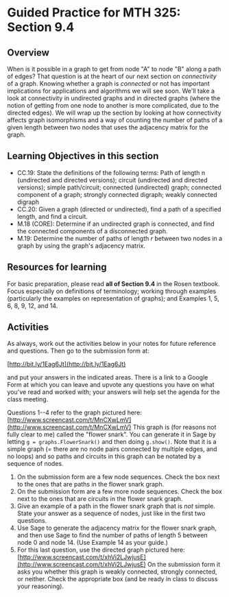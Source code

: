 Guided Practice for MTH 325: Section 9.4
========================================

## Overview 

When is it possible in a graph to get from node "A" to node "B" along a path of edges? That question is at the heart of our next section on _connectivity_ of a graph. Knowing whether a graph is _connected_ or not has important implications for applications and algorithms we will see soon. We'll take a look at connectivity in undirected graphs and in directed graphs (where the notion of getting from one node to another is more complicated, due to the directed edges). We will wrap up the section by looking at how connectivity affects graph isomorphisms and a way of counting the number of paths of a given length between two nodes that uses the adjacency matrix for the graph. 


## Learning Objectives in this section

+ CC.19: State the definitions of the following terms: Path of length n (undirected and directed versions); circuit (undirected and directed versions); simple path/circuit; connected (undirected) graph; connected component of a graph; strongly connected digraph; weakly connected digraph
+ CC.20: Given a graph (directed or undirected), find a path of a specified length, and find a circuit. 
+ M.18 (CORE): Determine if an undirected graph is connected, and find the connected components of a disconnected graph.
+ M.19: Determine the number of paths of length $r$ between two nodes in a graph by using the graph's adjacency matrix. 

## Resources for learning

For basic preparation, please read __all of Section 9.4__ in the Rosen textbook. Focus especially on definitions of terminology; working through examples (particularly the examples on representation of graphs); and Examples 1, 5, 6, 8, 9, 12, and 14. 

## Activities 

As always, work out the activities below in your notes for future reference and questions. Then go to the submission form at: 

[http://bit.ly/1Eag6Jt](http://bit.ly/1Eag6Jt)

and put your answers in the indicated areas. There is a link to a Google Form at which you can leave and upvote any questions you have on what you've read and worked with; your answers will help set the agenda for the class meeting. 

Questions 1--4 refer to the graph pictured here: [http://www.screencast.com/t/MnCXwLmV](http://www.screencast.com/t/MnCXwLmV)  This graph is (for reasons not fully clear to me) called the "flower snark". You can generate it in Sage by letting `g = graphs.FlowerSnark()` and then doing `g.show()`. Note that it is a simple graph (= there are no node pairs connected by multiple edges, and no loops) and so paths and circuits in this graph can be notated by a sequence of nodes. 

1. On the submission form are a few node sequences. Check the box next to the ones that are paths in the flower snark graph. 
2. On the submission form are a few more node sequences. Check the box next to the ones that are circuits in the flower snark graph. 
3. Give an example of a path in the flower snark graph that is _not_ simple. State your answer as a sequence of nodes, just like in the first two questions. 
4. Use Sage to generate the adjacency matrix for the flower snark graph, and then use Sage to find the number of paths of length 5 between node 0 and node 14. (Use Example 14 as your guide.)  
5. For this last question, use the directed graph pictured here: [http://www.screencast.com/t/xhVi2LJwjusE](http://www.screencast.com/t/xhVi2LJwjusE) On the submission form it asks you whether this graph is weakly connected, strongly connected, or neither. Check the appropriate box (and be ready in class to discuss your reasoning). 
